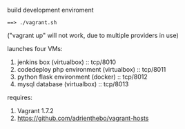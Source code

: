 build development enviroment

```
==> ./vagrant.sh
```

("vagrant up" will not work, due to multiple providers in use)



launches four VMs:

1) jenkins box (virtualbox) :: tcp/8010
2) codedeploy php environment (virtualbox) :: tcp/8011
3) python flask environment (docker) :: tcp/8012
4) mysql database (virtualbox) :: tcp/8013


requires:


1) Vagrant 1.7.2
2) https://github.com/adrienthebo/vagrant-hosts

